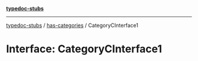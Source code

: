 [**typedoc-stubs**](../../index.md)

***

[typedoc-stubs](../../index.md) / [has-categories](../index.md) / CategoryCInterface1

# Interface: CategoryCInterface1
